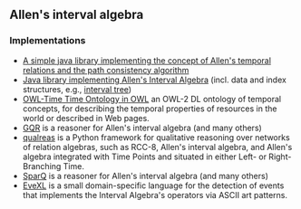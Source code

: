 
## Allen's interval algebra


### Implementations

-   [A simple java library implementing the concept of Allen's temporal relations and the path consistency algorithm](https://code.google.com/p/allenintervalrelationships/)
-   [Java library implementing Allen's Interval Algebra](https://github.com/Breinify/brein-time-utilities) (incl. data and index structures, e.g., [interval tree](https://en.wikipedia.org/wiki/Interval_tree "Interval tree"))
-   [OWL-Time Time Ontology in OWL](https://www.w3.org/TR/owl-time/) an OWL-2 DL ontology of temporal concepts, for describing the temporal properties of resources in the world or described in Web pages.
-   [GQR](https://github.com/m-westphal/gqr) is a reasoner for Allen's interval algebra (and many others)
-   [qualreas](https://github.com/alreich/qualreas) is a Python framework for qualitative reasoning over networks of relation algebras, such as RCC-8, Allen's interval algebra, and Allen's algebra integrated with Time Points and situated in either Left- or Right-Branching Time.
-   [SparQ](https://github.com/dwolter/SparQ) is a reasoner for Allen's interval algebra (and many others)
-   [EveXL](https://www.metaphorofitself.net/evexl-introduction) is a small domain-specific language for the detection of events that implements the Interval Algebra's operators via ASCII art patterns.